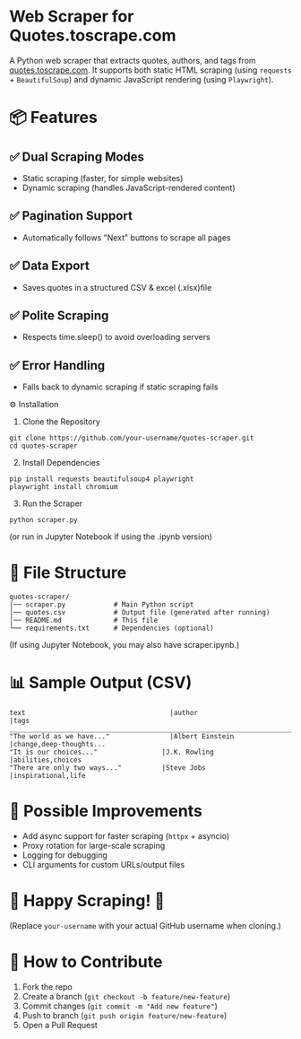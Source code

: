 # Web Scraper for Quotes.toscrape.com
A Python web scraper that extracts quotes, authors, and tags from [quotes.toscrape.com](https://quotes.toscrape.com/). It supports both static HTML scraping (using `requests` + `BeautifulSoup`) and dynamic JavaScript rendering (using `Playwright`).

# 📦 Features
## ✅ Dual Scraping Modes
- Static scraping (faster, for simple websites)
- Dynamic scraping (handles JavaScript-rendered content)

## ✅ Pagination Support
- Automatically follows "Next" buttons to scrape all pages

## ✅ Data Export
- Saves quotes in a structured CSV & excel (.xlsx)file

## ✅ Polite Scraping
- Respects time.sleep() to avoid overloading servers

## ✅ Error Handling
- Falls back to dynamic scraping if static scraping fails

⚙️ Installation
1. Clone the Repository
```
git clone https://github.com/your-username/quotes-scraper.git
cd quotes-scraper
```
2. Install Dependencies
```
pip install requests beautifulsoup4 playwright
playwright install chromium
```
3. Run the Scraper
```
python scraper.py
```
(or run in Jupyter Notebook if using the .ipynb version)

# 📂 File Structure
```
quotes-scraper/
│── scraper.py            # Main Python script
│── quotes.csv            # Output file (generated after running)
│── README.md             # This file
└── requirements.txt      # Dependencies (optional)
```
(If using Jupyter Notebook, you may also have scraper.ipynb.)

# 📊 Sample Output (CSV)
```
text	                                |author	                  |tags
__________________________________________________________________________________________
"The world as we have..."	            |Albert Einstein	        |change,deep-thoughts...
"It is our choices..."	              |J.K. Rowling	            |abilities,choices
"There are only two ways..."          |Steve Jobs	              |inspirational,life
```

# 🚀 Possible Improvements
- Add async support for faster scraping (`httpx` + asyncio)
- Proxy rotation for large-scale scraping
- Logging for debugging
- CLI arguments for custom URLs/output files

# 🎯 Happy Scraping! 🚀

(Replace `your-username` with your actual GitHub username when cloning.)

# 🔗 How to Contribute
1. Fork the repo
2. Create a branch (`git checkout -b feature/new-feature`)
3. Commit changes (`git commit -m "Add new feature"`)
4. Push to branch (`git push origin feature/new-feature`)
5. Open a Pull Request

